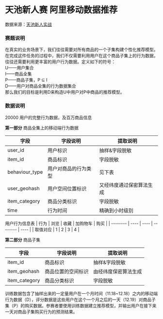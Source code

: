 # 天池新人赛 阿里移动数据推荐

数据来源：[天池新人实战][1]

### 赛题说明
在真实的业务场景下，我们往往需要对所有商品的一个子集构建个性化推荐模型。在完成这件任务的过程中，我们不仅需要利用用户在这个商品子集上的行为数据，往往还需要利用更丰富的用户行为数据。定义如下的符号：         
U——用户集合        
I——商品全集     
P——商品子集，P ⊆ I   
D——用户对商品全集的行为数据集合       
那么我们的目标是利用D来构造U中用户对P中商品的推荐模型。

### 数据说明

20000 用户的完整行为数据，及百万商品信息

**第一部分** 商品全集上的移动端行为数据

| 字段           | 字段说明             | 提取说明                 |
| -------------- | -------------------- | ------------------------ |
| user_id        | 用户标识             | 抽样&字段脱敏            |
| item_id        | 商品标识             | 字段脱敏                 |
| behaviour_type | 用户对商品的行为类型 | 见下表                   |
| user_geohash   | 用户空间位置标识     | 又经纬度通过保密算法生成 |
| item_category  | 商品分类标识         | 字段脱敏                 |
| time           | 行为时间             | 精确到小时级别           |

用户行为信息表
| 行为     | 浏览 | 收藏 | 加购物车 | 购买 |
| -------- | ---- | ---- | -------- | ---- |
| 取值对应 | 1    | 2    | 3        | 4    |

**第二部分** 商品子集

| 字段          | 字段说明           | 提取说明             |
| ------------- | ------------------ | -------------------- |
| item_id       | 商品标识           | 抽样&字段脱敏        |
| item_geohash  | 商品位置的空间标识 | 由经纬度保密算法生成 |
| item_category | 商品分类标识       | 字段脱敏             |


训练数据包含了抽样出来的一定量用户在一个月时间（11.18~12.18）之内的移动端行为数据（D），评分数据是这些用户在这个一个月之后的一天（12.19）对商品子集（P）的购买数据。参赛者要使用训练数据建立推荐模型，并输出用户在接下来一天对商品子集购买行为的预测结果。














[1]:https://tianchi.aliyun.com/getStart/information.htm?spm=5176.100067.5678.2.2806153cs3AyQQ&raceId=231522
